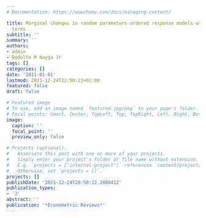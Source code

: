 ```yaml
---
# Documentation: https://wowchemy.com/docs/managing-content/

title: Marginal changes in random parameters ordered response models with interaction
  terms
subtitle: ''
summary: ''
authors:
- admin
- Rodolfo M Nayga Jr
tags: []
categories: []
date: '2011-01-01'
lastmod: 2021-12-24T22:50:23+02:00
featured: false
draft: false

# Featured image
# To use, add an image named `featured.jpg/png` to your page's folder.
# Focal points: Smart, Center, TopLeft, Top, TopRight, Left, Right, BottomLeft, Bottom, BottomRight.
image:
  caption: ''
  focal_point: ''
  preview_only: false

# Projects (optional).
#   Associate this post with one or more of your projects.
#   Simply enter your project's folder or file name without extension.
#   E.g. `projects = ["internal-project"]` references `content/project/deep-learning/index.md`.
#   Otherwise, set `projects = []`.
projects: []
publishDate: '2021-12-24T20:50:22.288041Z'
publication_types:
- '2'
abstract: ''
publication: '*Econometric Reviews*'
---
```

